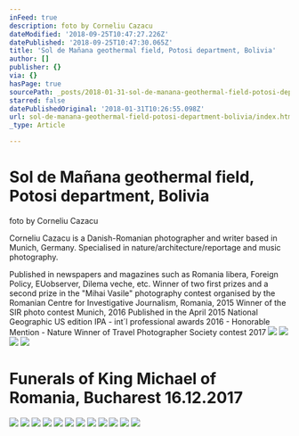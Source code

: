 ```yaml
---
inFeed: true
description: foto by Corneliu Cazacu
dateModified: '2018-09-25T10:47:27.226Z'
datePublished: '2018-09-25T10:47:30.065Z'
title: 'Sol de Mañana geothermal field, Potosi department, Bolivia'
author: []
publisher: {}
via: {}
hasPage: true
sourcePath: _posts/2018-01-31-sol-de-manana-geothermal-field-potosi-department-bolivia.md
starred: false
datePublishedOriginal: '2018-01-31T10:26:55.098Z'
url: sol-de-manana-geothermal-field-potosi-department-bolivia/index.html
_type: Article

---
```

# Sol de Mañana geothermal field, Potosi department, Bolivia

foto by Corneliu Cazacu

Corneliu Cazacu is a Danish-Romanian photographer and writer based in Munich, Germany. Specialised in nature/architecture/reportage and music photography.

Published in newspapers and magazines such as Romania libera, Foreign Policy, EUobserver, Dilema veche, etc. Winner of two first prizes and a second prize in the "Mihai Vasile" photography contest organised by the Romanian Centre for Investigative Journalism, Romania, 2015 Winner of the SIR photo contest Munich, 2016 Published in the April 2015 National Geographic US edition  IPA - int´l professional awards 2016 - Honorable Mention - Nature Winner of Travel Photographer Society contest 2017
![](https://the-grid-user-content.s3-us-west-2.amazonaws.com/397bd13e-efd5-42fb-b6b7-8bb2226efe3f.jpg)
![](https://imgflo.herokuapp.com/graph/2b2431f8e7ba7b0/871f244e5cc8eb923a93b5ed9a82a2e8/croprotate.jpg?cropheight=4910&cropwidth=7360&degrees=0&input=https%3A%2F%2Fthe-grid-user-content.s3-us-west-2.amazonaws.com%2Fb6a50440-e841-47da-b0b3-24ffad420648.jpg&x=0&y=0)
![](https://the-grid-user-content.s3-us-west-2.amazonaws.com/1780e26c-ab81-488a-aac9-cc37ba3e6033.jpg)
![](https://the-grid-user-content.s3-us-west-2.amazonaws.com/d0751d2f-862d-404f-aa54-467759c20b3b.jpg)

# Funerals of King Michael of Romania, Bucharest 16.12.2017
![](https://the-grid-user-content.s3-us-west-2.amazonaws.com/af3a9731-08d6-4651-ac97-07223e52173e.jpg)
![](https://the-grid-user-content.s3-us-west-2.amazonaws.com/2962131c-a346-4230-89f8-3079e9ae37c7.jpg)
![](https://the-grid-user-content.s3-us-west-2.amazonaws.com/13e58ae3-4c4c-4d51-85ad-b2ca1339f739.jpg)
![](https://the-grid-user-content.s3-us-west-2.amazonaws.com/c3c848be-74da-4f99-8030-60b05000da71.jpg)
![](https://the-grid-user-content.s3-us-west-2.amazonaws.com/c95c775e-c66d-4fcf-8dc0-d503aa94952b.jpg)
![](https://the-grid-user-content.s3-us-west-2.amazonaws.com/8b2627b1-8c43-4297-a3bd-7efcb557d8aa.jpg)
![](https://the-grid-user-content.s3-us-west-2.amazonaws.com/4863485e-7a08-4e1f-8deb-42bbb85e2f6a.jpg)
![](https://the-grid-user-content.s3-us-west-2.amazonaws.com/f16bce88-2aa7-467b-ad96-e2cf58cd8937.jpg)
![](https://the-grid-user-content.s3-us-west-2.amazonaws.com/f2e5b05d-742f-4fc2-8bb4-03b989daa727.jpg)
![](https://the-grid-user-content.s3-us-west-2.amazonaws.com/0929ccde-cb10-4402-86e9-e4e3c453c35a.jpg)
![](https://the-grid-user-content.s3-us-west-2.amazonaws.com/b65292c2-3982-4e32-96f1-e0b57faaca5d.jpg)
![](https://the-grid-user-content.s3-us-west-2.amazonaws.com/16968636-d923-4014-ba87-86d2bf1063be.jpg)